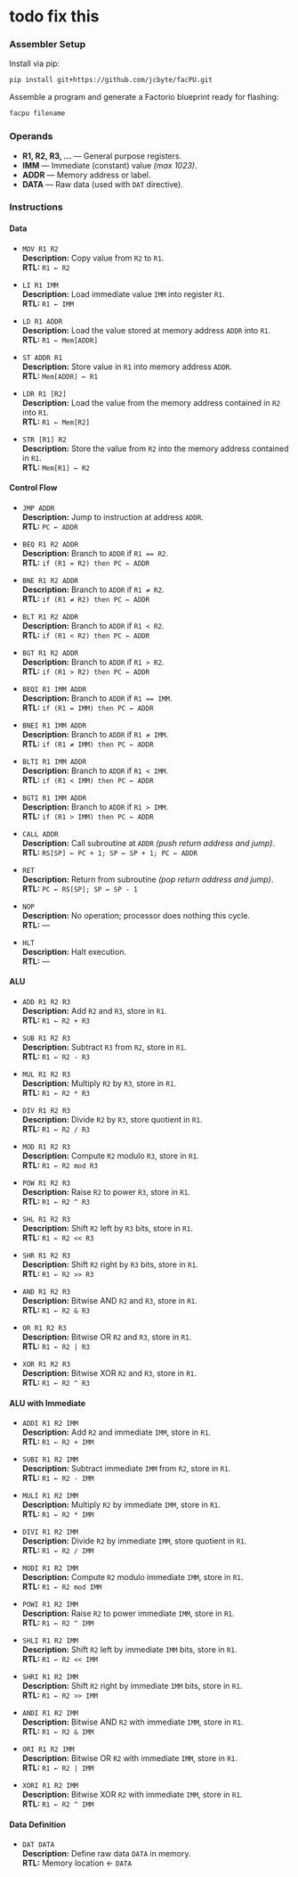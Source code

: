 # todo fix this

### Assembler Setup

Install via pip:
```bash
pip install git+https://github.com/jcbyte/facPU.git 
```

Assemble a program and generate a Factorio blueprint ready for flashing:
```bash
facpu filename
```

### Operands
- **R1, R2, R3, ...** — General purpose registers.
- **IMM** — Immediate (constant) value _(max 1023)_.
- **ADDR** — Memory address or label.
- **DATA** — Raw data (used with `DAT` directive).

### Instructions

#### Data

- `MOV R1 R2`  
  **Description:** Copy value from `R2` to `R1`.  
  **RTL:** `R1 ← R2`

- `LI R1 IMM`  
  **Description:** Load immediate value `IMM` into register `R1`.  
  **RTL:** `R1 ← IMM`

- `LD R1 ADDR`  
  **Description:** Load the value stored at memory address `ADDR` into `R1`.  
  **RTL:** `R1 ← Mem[ADDR]`

- `ST ADDR R1`  
  **Description:** Store value in `R1` into memory address `ADDR`.  
  **RTL:** `Mem[ADDR] ← R1`

- `LDR R1 [R2]`  
  **Description:** Load the value from the memory address contained in `R2` into `R1`.  
  **RTL:** `R1 ← Mem[R2]`

- `STR [R1] R2`  
  **Description:** Store the value from `R2` into the memory address contained in `R1`.  
  **RTL:** `Mem[R1] ← R2`

#### Control Flow

- `JMP ADDR`  
  **Description:** Jump to instruction at address `ADDR`.  
  **RTL:** `PC ← ADDR`

- `BEQ R1 R2 ADDR`  
  **Description:** Branch to `ADDR` if `R1 == R2`.  
  **RTL:** `if (R1 = R2) then PC ← ADDR`

- `BNE R1 R2 ADDR`  
  **Description:** Branch to `ADDR` if `R1 ≠ R2`.  
  **RTL:** `if (R1 ≠ R2) then PC ← ADDR`

- `BLT R1 R2 ADDR`  
  **Description:** Branch to `ADDR` if `R1 < R2`.  
  **RTL:** `if (R1 < R2) then PC ← ADDR`

- `BGT R1 R2 ADDR`  
  **Description:** Branch to `ADDR` if `R1 > R2`.  
  **RTL:** `if (R1 > R2) then PC ← ADDR`

- `BEQI R1 IMM ADDR`  
  **Description:** Branch to `ADDR` if `R1 == IMM`.  
  **RTL:** `if (R1 = IMM) then PC ← ADDR`

- `BNEI R1 IMM ADDR`  
  **Description:** Branch to `ADDR` if `R1 ≠ IMM`.  
  **RTL:** `if (R1 ≠ IMM) then PC ← ADDR`

- `BLTI R1 IMM ADDR`  
  **Description:** Branch to `ADDR` if `R1 < IMM`.  
  **RTL:** `if (R1 < IMM) then PC ← ADDR`

- `BGTI R1 IMM ADDR`  
  **Description:** Branch to `ADDR` if `R1 > IMM`.  
  **RTL:** `if (R1 > IMM) then PC ← ADDR`

- `CALL ADDR`  
  **Description:** Call subroutine at `ADDR` _(push return address and jump)_.  
  **RTL:** `RS[SP] ← PC + 1; SP ← SP + 1; PC ← ADDR`

- `RET`  
  **Description:** Return from subroutine _(pop return address and jump)_.  
  **RTL:** `PC ← RS[SP]; SP ← SP - 1`

- `NOP`  
  **Description:** No operation; processor does nothing this cycle.  
  **RTL:** — 

- `HLT`  
  **Description:** Halt execution.  
  **RTL:** — 

#### ALU

- `ADD R1 R2 R3`  
  **Description:** Add `R2` and `R3`, store in `R1`.  
  **RTL:** `R1 ← R2 + R3`

- `SUB R1 R2 R3`  
  **Description:** Subtract `R3` from `R2`, store in `R1`.  
  **RTL:** `R1 ← R2 - R3`

- `MUL R1 R2 R3`  
  **Description:** Multiply `R2` by `R3`, store in `R1`.  
  **RTL:** `R1 ← R2 * R3`

- `DIV R1 R2 R3`  
  **Description:** Divide `R2` by `R3`, store quotient in `R1`.  
  **RTL:** `R1 ← R2 / R3`

- `MOD R1 R2 R3`  
  **Description:** Compute `R2` modulo `R3`, store in `R1`.  
  **RTL:** `R1 ← R2 mod R3`

- `POW R1 R2 R3`  
  **Description:** Raise `R2` to power `R3`, store in `R1`.  
  **RTL:** `R1 ← R2 ^ R3`

- `SHL R1 R2 R3`  
  **Description:** Shift `R2` left by `R3` bits, store in `R1`.  
  **RTL:** `R1 ← R2 << R3`

- `SHR R1 R2 R3`  
  **Description:** Shift `R2` right by `R3` bits, store in `R1`.  
  **RTL:** `R1 ← R2 >> R3`

- `AND R1 R2 R3`  
  **Description:** Bitwise AND `R2` and `R3`, store in `R1`.  
  **RTL:** `R1 ← R2 & R3`

- `OR R1 R2 R3`  
  **Description:** Bitwise OR `R2` and `R3`, store in `R1`.  
  **RTL:** `R1 ← R2 | R3`

- `XOR R1 R2 R3`  
  **Description:** Bitwise XOR `R2` and `R3`, store in `R1`.  
  **RTL:** `R1 ← R2 ^ R3`

#### ALU with Immediate

- `ADDI R1 R2 IMM`  
  **Description:** Add `R2` and immediate `IMM`, store in `R1`.  
  **RTL:** `R1 ← R2 + IMM`

- `SUBI R1 R2 IMM`  
  **Description:** Subtract immediate `IMM` from `R2`, store in `R1`.  
  **RTL:** `R1 ← R2 - IMM`

- `MULI R1 R2 IMM`  
  **Description:** Multiply `R2` by immediate `IMM`, store in `R1`.  
  **RTL:** `R1 ← R2 * IMM`

- `DIVI R1 R2 IMM`  
  **Description:** Divide `R2` by immediate `IMM`, store quotient in `R1`.  
  **RTL:** `R1 ← R2 / IMM`

- `MODI R1 R2 IMM`  
  **Description:** Compute `R2` modulo immediate `IMM`, store in `R1`.  
  **RTL:** `R1 ← R2 mod IMM`

- `POWI R1 R2 IMM`  
  **Description:** Raise `R2` to power immediate `IMM`, store in `R1`.  
  **RTL:** `R1 ← R2 ^ IMM`

- `SHLI R1 R2 IMM`  
  **Description:** Shift `R2` left by immediate `IMM` bits, store in `R1`.  
  **RTL:** `R1 ← R2 << IMM`

- `SHRI R1 R2 IMM`  
  **Description:** Shift `R2` right by immediate `IMM` bits, store in `R1`.  
  **RTL:** `R1 ← R2 >> IMM`

- `ANDI R1 R2 IMM`  
  **Description:** Bitwise AND `R2` with immediate `IMM`, store in `R1`.  
  **RTL:** `R1 ← R2 & IMM`

- `ORI R1 R2 IMM`  
  **Description:** Bitwise OR `R2` with immediate `IMM`, store in `R1`.  
  **RTL:** `R1 ← R2 | IMM`

- `XORI R1 R2 IMM`  
  **Description:** Bitwise XOR `R2` with immediate `IMM`, store in `R1`.  
  **RTL:** `R1 ← R2 ^ IMM`

#### Data Definition

- `DAT DATA`  
  **Description:** Define raw data `DATA` in memory.  
  **RTL:** Memory location ← `DATA`